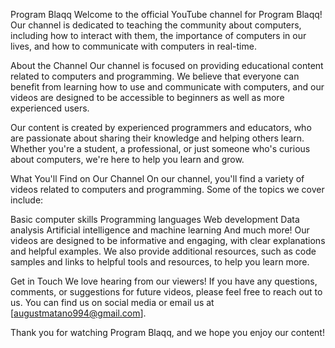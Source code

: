 Program Blaqq
Welcome to the official YouTube channel for Program Blaqq! Our channel is dedicated to teaching the community about computers, including how to interact with them, the importance of computers in our lives, and how to communicate with computers in real-time.

About the Channel
Our channel is focused on providing educational content related to computers and programming. We believe that everyone can benefit from learning how to use and communicate with computers, and our videos are designed to be accessible to beginners as well as more experienced users.

Our content is created by experienced programmers and educators, who are passionate about sharing their knowledge and helping others learn. Whether you're a student, a professional, or just someone who's curious about computers, we're here to help you learn and grow.

What You'll Find on Our Channel
On our channel, you'll find a variety of videos related to computers and programming. Some of the topics we cover include:

Basic computer skills
Programming languages
Web development
Data analysis
Artificial intelligence and machine learning
And much more!
Our videos are designed to be informative and engaging, with clear explanations and helpful examples. We also provide additional resources, such as code samples and links to helpful tools and resources, to help you learn more.

Get in Touch
We love hearing from our viewers! If you have any questions, comments, or suggestions for future videos, please feel free to reach out to us. You can find us on social media or email us at [augustmatano994@gmail.com].

Thank you for watching Program Blaqq, and we hope you enjoy our content!
